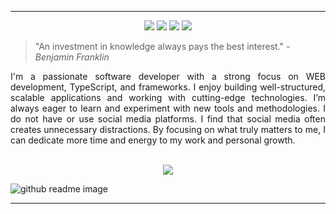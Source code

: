 <hr>
<p align="center">
  <img src="https://img.shields.io/badge/OS-Fedora%2040-white">
  <img src="https://img.shields.io/badge/CPU-Ryzen%205%205600g-white">
  <img src="https://img.shields.io/badge/GPU-RTX%202060-white">
  <img src="https://img.shields.io/badge/RAM-32GB-white">
</p>

> "An investment in knowledge always pays the best interest." -_Benjamin Franklin_

<p align="justify">I'm a passionate software developer with a strong focus on WEB development, TypeScript, and frameworks. I enjoy building well-structured, scalable applications and working with cutting-edge technologies. I’m always eager to learn and experiment with new tools and methodologies. I do not have or use social media platforms. I find that social media often creates unnecessary distractions. By focusing on what truly matters to me, I can dedicate more time and energy to my work and personal growth.</p>
  
<p align="center">
  <br>
  <img src="https://skillicons.dev/icons?i=elysia,bun,css,mysql,vscode,spring,powershell,angular,regex,svelte,nextjs,babel,nestjs,npm,go,express,sqlite,tailwind,postgres,linux,ubuntu,figma,html,maven,git,lua,md,ts,raspberrypi,js,p5js,gmail,pnpm,flask,obsidian,vite,java,docker,materialui,mint,gitlab,gradle,nodejs,debian,arch,jest,python,github,bash,yarn,vue,react,discord,windows&perline=18" />
</p>

![github readme image](https://github.com/DJJJonas/djjjonas/assets/48167880/46a18a24-4747-486a-8c1f-303a5dc9a27e)
<hr>
